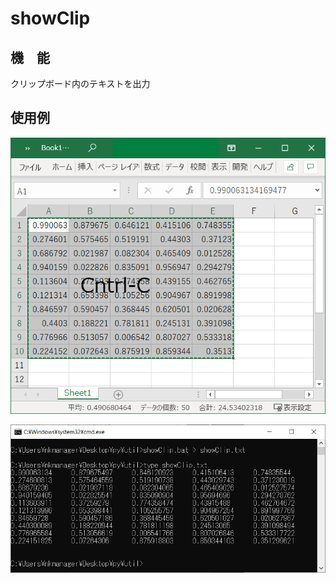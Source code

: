 
# showClip

## 機　能

クリップボード内のテキストを出力

## 使用例

![xls](https://github.com/dan-yok-jpn/pyLesson/blob/main/util/img/xls_snap.png?raw=true)

![cmd](https://github.com/dan-yok-jpn/pyLesson/blob/main/util/img/showClip.png?raw=true)
